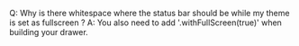 Q: Why is there whitespace where the status bar should be while my theme is set as fullscreen ?
A: You also need to add '.withFullScreen(true)' when building your drawer.
